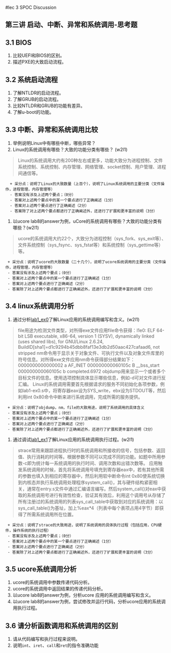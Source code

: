 #lec 3 SPOC Discussion

## 第三讲 启动、中断、异常和系统调用-思考题

## 3.1 BIOS
 1. 比较UEFI和BIOS的区别。
 1. 描述PXE的大致启动流程。

## 3.2 系统启动流程
 1. 了解NTLDR的启动流程。
 1. 了解GRUB的启动流程。
 1. 比较NTLDR和GRUB的功能有差异。
 1. 了解u-boot的功能。

## 3.3 中断、异常和系统调用比较
 1. 举例说明Linux中有哪些中断，哪些异常？
 1. Linux的系统调用有哪些？大致的功能分类有哪些？  (w2l1)

>  Linux的系统调用大约有200种左右或更多，功能大致分为进程控制、文件系统控制、系统控制、内存管理、网络管理、socket控制、用户管理、进程间通信等。

```
  + 采分点：说明了Linux的大致数量（上百个），说明了Linux系统调用的主要分类（文件操作，进程管理，内存管理等）
  - 答案没有涉及上述两个要点；（0分）
  - 答案对上述两个要点中的某一个要点进行了正确阐述（1分）
  - 答案对上述两个要点进行了正确阐述（2分）
  - 答案除了对上述两个要点都进行了正确阐述外，还进行了扩展和更丰富的说明（3分）
 ```
 
 1. 以ucore lab8的answer为例，uCore的系统调用有哪些？大致的功能分类有哪些？(w2l1)

>  ucore的系统调用大约22个，大致分为进程控制（sys_fork、sys_exit等）、文件系统控制（sys_fsync、sys_fstat等）和系统控制（sys_gettime等）等。
 
 ```
  + 采分点：说明了ucore的大致数量（二十几个），说明了ucore系统调用的主要分类（文件操作，进程管理，内存管理等）
  - 答案没有涉及上述两个要点；（0分）
  - 答案对上述两个要点中的某一个要点进行了正确阐述（1分）
  - 答案对上述两个要点进行了正确阐述（2分）
  - 答案除了对上述两个要点都进行了正确阐述外，还进行了扩展和更丰富的说明（3分）
 ```
 
## 3.4 linux系统调用分析
 1. 通过分析[lab1_ex0](https://github.com/chyyuu/ucore_lab/blob/master/related_info/lab1/lab1-ex0.md)了解Linux应用的系统调用编写和含义。(w2l1)

>  file用途为检测文件类型，对所得exe文件应用file命令获得：l1e0: ELF 64-bit LSB  executable, x86-64, version 1 (SYSV), dynamically linked (uses shared libs), for GNU/Linux 2.6.24, BuildID[sha1]=d1c9294b45dbb8faf13e3db2d50aac427cafaad6, not stripped
>  nm命令用于显示关于对象文件、可执行文件以及对象文件库里的符号信息。对所得exe文件应用nm命令获得部分结果如下：
>  0000000000000002 a AF_INET
>  000000000060105c B __bss_start
>  000000000060105c b completed.6972
>  objdump用来显示一个或者多个目标文件的信息。使用选项控制具体显示哪些信息，例如-d可对文件进行反汇编。
>  Linux的系统调用需要首先根据请求的服务不同初始化各项参数，例如lab1-ex0.s中，将寄存器eax设为SYS_write，ebx设为STDOUT等，然后利用int 0x80命令中断来进行系统调用，完成所需的服务提供。

 ```
  + 采分点：说明了objdump，nm，file的大致用途，说明了系统调用的具体含义
  - 答案没有涉及上述两个要点；（0分）
  - 答案对上述两个要点中的某一个要点进行了正确阐述（1分）
  - 答案对上述两个要点进行了正确阐述（2分）
  - 答案除了对上述两个要点都进行了正确阐述外，还进行了扩展和更丰富的说明（3分）
 
 ```
 
 1. 通过调试[lab1_ex1](https://github.com/chyyuu/ucore_lab/blob/master/related_info/lab1/lab1-ex1.md)了解Linux应用的系统调用执行过程。(w2l1)

>  strace常用来跟踪进程执行时的系统调用和所接收的信号，包括参数、返回值、执行消耗的时间等。根据参数不同可以完成不同的功能。如题中所用参数-c即为统计每一系统调用的执行时间、调用次数和出错次数等。
>  应用触发系统调用的时候，首先将系统调用号填充到寄存器eax中，若有其他所需的参数也填入到相应的寄存器中，然后利用软中断命令int 0x80使系统切换到内核态并执行系统调用处理程序system_call()，其与硬件结构紧密相关，通常在entry.s文件中通过汇编语言编写。然后system_call()对eax中获取的系统调用号进行有效性检查，验证其有效后，利用这个调用号从存储了所有注册过的系统调用的列表sys_call_table中获取到对应的系统调用：以sys_call_table()为基址，加上%eax*4（列表中每个表项占用4字节）即获得了所需系统调用所在位置。

 ```
  + 采分点：说明了strace的大致用途，说明了系统调用的具体执行过程（包括应用，CPU硬件，操作系统的执行过程）
  - 答案没有涉及上述两个要点；（0分）
  - 答案对上述两个要点中的某一个要点进行了正确阐述（1分）
  - 答案对上述两个要点进行了正确阐述（2分）
  - 答案除了对上述两个要点都进行了正确阐述外，还进行了扩展和更丰富的说明（3分）
 ```
 
## 3.5 ucore系统调用分析
 1. ucore的系统调用中参数传递代码分析。
 1. ucore的系统调用中返回结果的传递代码分析。
 1. 以ucore lab8的answer为例，分析ucore 应用的系统调用编写和含义。
 1. 以ucore lab8的answer为例，尝试修改并运行代码，分析ucore应用的系统调用执行过程。
 
## 3.6 请分析函数调用和系统调用的区别
 1. 请从代码编写和执行过程来说明。
 1. 说明`int`、`iret`、`call`和`ret`的指令准确功能
 
